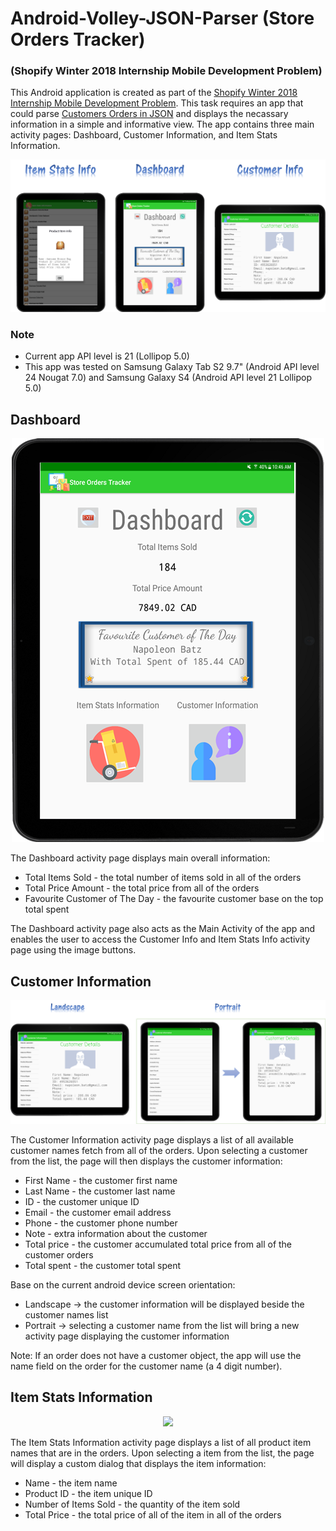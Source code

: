 # Android-Volley-JSON-Parser (Store Orders Tracker)
### (Shopify Winter 2018 Internship Mobile Development Problem)

This Android application is created as part of the [Shopify Winter 2018 Internship Mobile Development Problem](https://github.com/no131614/Android-Volley-JSON-Parser/blob/master/readme_task/Mobile%20Development%20Problem%20Winter%202018.txt). This task requires an app that could parse [Customers Orders in JSON](https://shopicruit.myshopify.com/admin/orders.json?page=1&access_token=c32313df0d0ef512ca64d5b336a0d7c6) and displays the necassary information in a simple and informative view. The app contains three main activity pages: Dashboard, Customer Information, and Item Stats Information.  

<p align="center">
  <img src="https://github.com/no131614/Android-Volley-JSON-Parser/blob/master/readme_pictures/Main.png">
</p>

### Note
- Current app API level is 21 (Lollipop 5.0)
- This app was tested on Samsung Galaxy Tab S2 9.7" (Android API level 24 Nougat	7.0) and Samsung Galaxy S4 (Android API level 21 Lollipop	5.0)

## Dashboard
<p align="center">
  <img src="https://github.com/no131614/Android-Volley-JSON-Parser/blob/master/readme_pictures/Dashboard.png">
</p>

The Dashboard activity page displays main overall information:
- Total Items Sold - the total number of items sold in all of the orders
- Total Price Amount - the total price from all of the orders
- Favourite Customer of The Day - the favourite customer base on the top total spent

The Dashboard activity page also acts as the Main Activity of the app and enables the user to access the Customer Info and Item Stats Info activity page using the image buttons.

## Customer Information

<p align="center">
  <img src="https://github.com/no131614/Android-Volley-JSON-Parser/blob/master/readme_pictures/Customer_Info_Large.png">
</p>

The Customer Information activity page displays a list of all available customer names fetch from all of the orders. Upon selecting a customer from the list, the page will then displays the customer information:
- First Name - the customer first name
- Last Name - the customer last name
- ID - the customer unique ID
- Email - the customer email address
- Phone - the customer phone number
- Note - extra information about the customer
- Total price - the customer accumulated total price from all of the customer orders
- Total spent - the customer total spent

Base on the current android device screen orientation: 
- Landscape -> the customer information will be displayed beside the customer names list
- Portrait -> selecting a customer name from the list will bring a new activity page displaying the customer information


Note: If an order does not have a customer object, the app will use the name field on the order for the customer name (a 4 digit number).

## Item Stats Information

<p align="center">
  <img src="https://github.com/no131614/Android-Volley-JSON-Parser/blob/master/readme_pictures/Item_Info_Large.png">
</p>

The Item Stats Information activity page displays a list of all product item names that are in the orders. Upon selecting a item from the list, the page will display a custom dialog that displays the item information:

- Name - the item name
- Product ID - the item unique ID
- Number of Items Sold - the quantity of the item sold
- Total Price - the total price of all of the item in all of the orders
